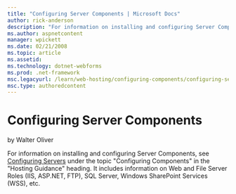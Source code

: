 ```yaml
---
title: "Configuring Server Components | Microsoft Docs"
author: rick-anderson
description: "For information on installing and configuring Server Components, see Configuring Servers under the topic 'Configuring Components' in the 'Hosting Guidance' h..."
ms.author: aspnetcontent
manager: wpickett
ms.date: 02/21/2008
ms.topic: article
ms.assetid: 
ms.technology: dotnet-webforms
ms.prod: .net-framework
msc.legacyurl: /learn/web-hosting/configuring-components/configuring-server-components
msc.type: authoredcontent
---
```

Configuring Server Components
====================
by Walter Oliver

For information on installing and configuring Server Components, see [Configuring Servers](../configuring-servers-in-the-windows-web-platform.md) under the topic "Configuring Components" in the "Hosting Guidance" heading. It includes information on Web and File Server Roles (IIS, ASP.NET, FTP), SQL Server, Windows SharePoint Services (WSS), etc.